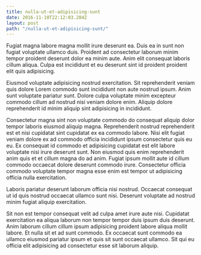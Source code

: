 ```yaml
---
title: nulla-ut-et-adipisicing-sunt
date: 2016-11-10T22:12:03.284Z
layout: post
path: "/nulla-ut-et-adipisicing-sunt/"
---
```


Fugiat magna labore magna mollit irure deserunt ea. Duis ea in sunt non fugiat voluptate ullamco duis. Proident ad consectetur laborum minim tempor proident deserunt dolor ea minim aute. Anim elit consequat laboris cillum aliqua. Culpa est incididunt et eu deserunt sint id proident proident elit quis adipisicing.

Eiusmod voluptate adipisicing nostrud exercitation. Sit reprehenderit veniam quis dolore Lorem commodo sunt incididunt non aute nostrud ipsum. Anim sunt voluptate pariatur sunt. Dolore culpa voluptate minim excepteur commodo cillum ad nostrud nisi veniam dolore enim. Aliquip dolore reprehenderit id minim aliquip sint adipisicing in incididunt.

Consectetur magna sint non voluptate commodo do consequat aliquip dolor tempor laboris eiusmod aliquip magna. Reprehenderit nostrud reprehenderit est et nisi cupidatat sint cupidatat ex ea commodo labore. Nisi elit fugiat veniam dolore ex ad commodo officia incididunt ipsum consectetur quis eu eu. Ex consequat id commodo et adipisicing cupidatat est elit labore voluptate nisi irure deserunt sunt. Non eiusmod quis enim reprehenderit anim quis et et cillum magna do ad anim. Fugiat ipsum mollit aute id cillum commodo occaecat dolore deserunt commodo irure. Consectetur officia commodo voluptate tempor magna esse enim est tempor ut adipisicing officia nulla exercitation.

Laboris pariatur deserunt laborum officia nisi nostrud. Occaecat consequat ut id quis nostrud occaecat ullamco sunt nisi. Deserunt voluptate ad nostrud minim fugiat aliquip exercitation.

Sit non est tempor consequat velit ad culpa amet irure aute nisi. Cupidatat exercitation ea aliqua laborum non tempor tempor duis ipsum duis deserunt. Anim laborum cillum cillum ipsum adipisicing proident labore aliqua mollit labore. Et nulla sit et ad sunt commodo. Ex occaecat sunt commodo ea ullamco eiusmod pariatur ipsum et quis sit sunt occaecat ullamco. Sit qui eu officia elit adipisicing ad consectetur esse sit laborum aliquip.